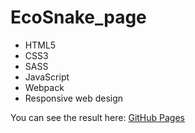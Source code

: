 # EcoSnake_page

- HTML5
- CSS3
- SASS
- JavaScript
- Webpack
- Responsive web design

You can see the result here: [GitHub Pages](https://yevhenmedovnyk.github.io/EcoSnake_gitpage/)

